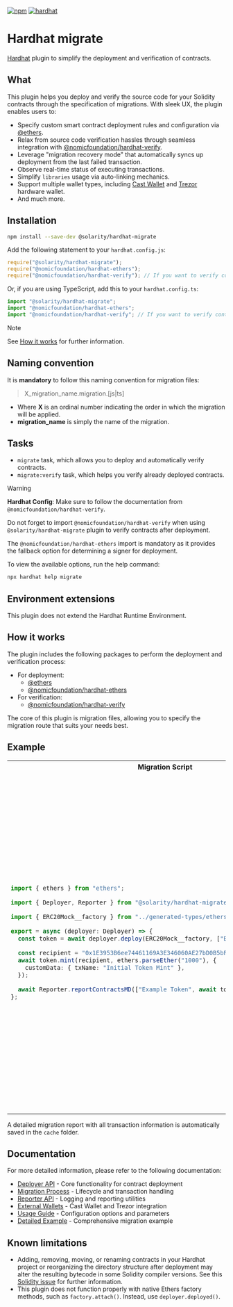[![npm](https://img.shields.io/npm/v/@solarity/hardhat-migrate.svg)](https://www.npmjs.com/package/@solarity/hardhat-migrate) [![hardhat](https://hardhat.org/buidler-plugin-badge.svg?1)](https://hardhat.org)

# Hardhat migrate

[Hardhat](https://hardhat.org) plugin to simplify the deployment and verification of contracts.

## What

This plugin helps you deploy and verify the source code for your Solidity contracts through the specification of migrations. With sleek UX, the plugin enables users to:

- Specify custom smart contract deployment rules and configuration via [@ethers](https://www.npmjs.com/package/ethers).
- Relax from source code verification hassles through seamless integration with [@nomicfoundation/hardhat-verify](https://www.npmjs.com/package/@nomicfoundation/hardhat-verify).
- Leverage "migration recovery mode" that automatically syncs up deployment from the last failed transaction.
- Observe real-time status of executing transactions.
- Simplify `libraries` usage via auto-linking mechanics.
- Support multiple wallet types, including [Cast Wallet](https://book.getfoundry.sh/cast/) and [Trezor](https://trezor.io/) hardware wallet.
- And much more.

## Installation

```bash
npm install --save-dev @solarity/hardhat-migrate
```

Add the following statement to your `hardhat.config.js`:

```js
require("@solarity/hardhat-migrate");
require("@nomicfoundation/hardhat-ethers");
require("@nomicfoundation/hardhat-verify"); // If you want to verify contracts after deployment
```

Or, if you are using TypeScript, add this to your `hardhat.config.ts`:

```ts
import "@solarity/hardhat-migrate";
import "@nomicfoundation/hardhat-ethers";
import "@nomicfoundation/hardhat-verify"; // If you want to verify contracts after deployment
```

> [!NOTE]
> See [How it works](https://github.com/dl-solarity/hardhat-migrate#how-it-works) for further information.

## Naming convention

It is **mandatory** to follow this naming convention for migration files:

> X_migration_name.migration.[js|ts]

- Where **X** is an ordinal number indicating the order in which the migration will be applied.
- **migration_name** is simply the name of the migration.

## Tasks

- `migrate` task, which allows you to deploy and automatically verify contracts.
- `migrate:verify` task, which helps you verify already deployed contracts.

> [!WARNING]
> **Hardhat Config**: Make sure to follow the documentation from `@nomicfoundation/hardhat-verify`.

Do not forget to import `@nomicfoundation/hardhat-verify` when using `@solarity/hardhat-migrate` plugin to verify contracts after deployment.

The `@nomicfoundation/hardhat-ethers` import is mandatory as it provides the fallback option for determining a signer for deployment.

To view the available options, run the help command:

```bash
npx hardhat help migrate
```

## Environment extensions

This plugin does not extend the Hardhat Runtime Environment.

## How it works

The plugin includes the following packages to perform the deployment and verification process:

- For deployment:
  - [@ethers](https://www.npmjs.com/package/ethers)
  - [@nomicfoundation/hardhat-ethers](https://www.npmjs.com/package/@nomicfoundation/hardhat-ethers)
- For verification:
  - [@nomicfoundation/hardhat-verify](https://www.npmjs.com/package/@nomicfoundation/hardhat-verify)

The core of this plugin is migration files, allowing you to specify the migration route that suits your needs best.

## Example

<table>
<tr>
<th>Migration Script</th>
<th>Deployment Output</th>
</tr>
<tr>
<td>

```ts
import { ethers } from "ethers";

import { Deployer, Reporter } from "@solarity/hardhat-migrate";

import { ERC20Mock__factory } from "../generated-types/ethers";

export = async (deployer: Deployer) => {
  const token = await deployer.deploy(ERC20Mock__factory, ["Example Token", "ET", 18]);

  const recipient = "0x1E3953B6ee74461169A3E346060AE27bD0B5bF2B";
  await token.mint(recipient, ethers.parseEther("1000"), {
    customData: { txName: "Initial Token Mint" },
  });

  await Reporter.reportContractsMD(["Example Token", await token.getAddress()]);
};
```

</td>
<td>

```
Migration files:
> 1_token.migration.ts

> Network:             amoy
> Network id:          80002

Starting migration...


Running 1_token.migration.ts...

Deploying ERC20Mock
> explorer: https://amoy.polygonscan.com/tx/0x54c96efe35332f8f2f1f1172ce79c79116ffd85733c1e622927b39e639716e0c
> contractAddress: 0x4131287D67125B59935A0671dbBa592fF65C0622
> blockNumber: 18828270
> blockTimestamp: 1741173920
> account: 0xf41ceE234219D6cc3d90A6996dC3276aD378cfCF
> value: 0.0 POL
> balance: 35.978078759922074382 POL
> gasUsed: 571635
> gasPrice: 30.000000015 GWei
> fee: 0.017149050008574525 POL


Transaction: ERC20Mock.mint(address,uint256)(2 arguments)
> explorer: https://amoy.polygonscan.com/tx/0x4a2481b749b9b4a444ca270d3a062b41c9c374e3736b2fe35a877caf62c9f5e5
> blockNumber: 18828272
> blockTimestamp: 1741173926
> account: 0xf41ceE234219D6cc3d90A6996dC3276aD378cfCF
> value: 0.0 POL
> balance: 35.976025769921047887 POL
> gasUsed: 68433
> gasPrice: 30.000000015 GWei
> fee: 0.002052990001026495 POL

| Contract      | Address                                                                                                                       |
| ------------- | ----------------------------------------------------------------------------------------------------------------------------- |
| Example Token | [0x4131287D67125B59935A0671dbBa592fF65C0622](https://amoy.polygonscan.com/address/0x4131287D67125B59935A0671dbBa592fF65C0622) |


> Total transactions:  2
> Final cost:          0.01920204000960102 POL
```

</td>
</tr>
</table>

A detailed migration report with all transaction information is automatically saved in the `cache` folder.

## Documentation

For more detailed information, please refer to the following documentation:

- [Deployer API](./docs/Deployer.md) - Core functionality for contract deployment
- [Migration Process](./docs/MigrationProcess.md) - Lifecycle and transaction handling
- [Reporter API](./docs/Reporter.md) - Logging and reporting utilities 
- [External Wallets](./docs/ExternalWallets.md) - Cast Wallet and Trezor integration
- [Usage Guide](./docs/Usage.md) - Configuration options and parameters
- [Detailed Example](./docs/DetailedExample.md) - Comprehensive migration example

## Known limitations

- Adding, removing, moving, or renaming contracts in your Hardhat project or reorganizing the directory structure after deployment may alter the resulting bytecode in some Solidity compiler versions. See this [Solidity issue](https://github.com/ethereum/solidity/issues/9573) for further information.
- This plugin does not function properly with native Ethers factory methods, such as `factory.attach()`. Instead, use `deployer.deployed()`.
